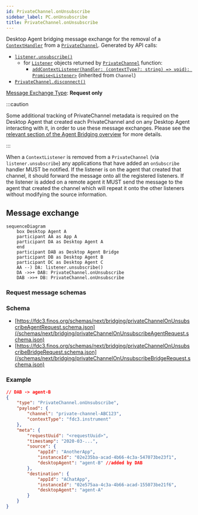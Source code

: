 ```yaml
---
id: PrivateChannel.onUnsubscribe
sidebar_label: PC.onUnsubscribe
title: PrivateChannel.onUnsubscribe
---
```


Desktop Agent bridging message exchange for the removal of a [`ContextHandler`](../../api/ref/Types#contexthandler) from a [`PrivateChannel`](../../api/ref/PrivateChannel). Generated by API calls:

- [`listener.unsubscribe()`](../../api/ref/Types#listener)
  - for [`Listener`](../../api/ref/Types#listener) objects returned by [`PrivateChannel`](../../api/ref/PrivateChannel) function:
    - [`addContextListener(handler: (contextType?: string) => void): Promise<Listener>`](../../api/ref/Channel#addcontextlistener) (inherited from `Channel`)
- [`PrivateChannel.disconnect()`](../../api/ref/PrivateChannel#disconnect)

[Message Exchange Type](../spec#individual-message-exchanges): **Request only**

:::caution

Some additional tracking of PrivateChannel metadata is required on the Desktop Agent that created each PrivateChannel and on any Desktop Agent interacting with it, in order to use these message exchanges. Please see the [relevant section of the Agent Bridging overview](../spec#privatechannels) for more details.

:::

When a `ContextListener` is removed from a `PrivateChannel` (via `listener.unsubscribe`) any applications that have added an `onSubscribe` handler MUST be notified. If the listener is on the agent that created that channel, it should forward the message onto all the registered listeners. If the listener is added on a remote agent it MUST send the message to the agent that created the channel which will repeat it onto the other listeners without modifying the source information.

## Message exchange

```mermaid
sequenceDiagram
    box Desktop Agent A
    participant AA as App A
    participant DA as Desktop Agent A
    end
    participant DAB as Desktop Agent Bridge
    participant DB as Desktop Agent B
    participant DC as Desktop Agent C
    AA --) DA: listener.unsubscribe()
    DA ->>+ DAB: PrivateChannel.onUnsubscribe
    DAB ->>+ DB: PrivateChannel.onUnsubscribe
```

### Request message schemas

### Schema

- [https://fdc3.finos.org/schemas/next/bridging/privateChannelOnUnsubscribeAgentRequest.schema.json](/schemas/next/bridging/privateChannelOnUnsubscribeAgentRequest.schema.json)
- [https://fdc3.finos.org/schemas/next/bridging/privateChannelOnUnsubscribeBridgeRequest.schema.json](/schemas/next/bridging/privateChannelOnUnsubscribeBridgeRequest.schema.json)

### Example

```json
// DAB -> agent-B
{
    "type": "PrivateChannel.onUnsubscribe",
    "payload": {
        "channel": "private-channel-ABC123",
        "contextType": "fdc3.instrument"
    },
    "meta": {
        "requestUuid": "<requestUuid>",
        "timestamp": "2020-03-...",
        "source": {
            "appId": "AnotherApp",
            "instanceId": "02e235ba-acad-4b66-4c3a-547073be23f1",
            "desktopAgent": "agent-B" //added by DAB
        },
        "destination": {
            "appId": "AChatApp",
            "instanceId": "02e575aa-4c3a-4b66-acad-155073be21f6",
            "desktopAgent": "agent-A"
        }
    }
}
```
